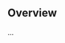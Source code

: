 <!-- Note: Please must use one of our issue templates to file an issue! 🛑 -->
<!-- 👉 https://github.com/viliusddd/ts-playground/issues/new/choose 👈 -->
<!-- **Issues that should have been filed with a template will be closed without action, and we will ask you to use a template.** -->

<!-- This blank issue template is only for issues that don't fit any of the templates. -->

## Overview

...
